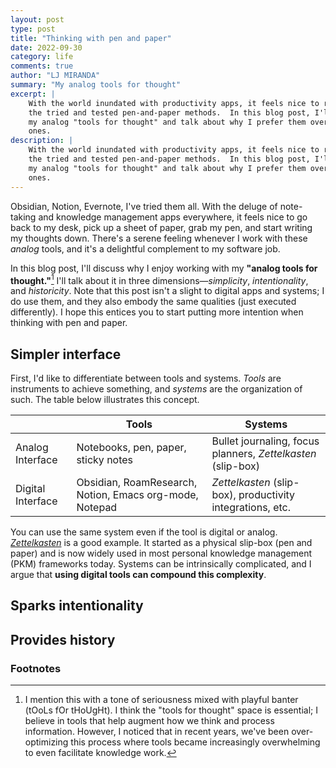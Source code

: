 ```yaml
---
layout: post
type: post
title: "Thinking with pen and paper"
date: 2022-09-30
category: life
comments: true
author: "LJ MIRANDA"
summary: "My analog tools for thought"
excerpt: |
    With the world inundated with productivity apps, it feels nice to return to
    the tried and tested pen-and-paper methods.  In this blog post, I'll share
    my analog "tools for thought" and talk about why I prefer them over digital
    ones.
description: |
    With the world inundated with productivity apps, it feels nice to return to
    the tried and tested pen-and-paper methods.  In this blog post, I'll share
    my analog "tools for thought" and talk about why I prefer them over digital
    ones.
---
```


<span class="firstcharacter">O</span>bsidian, Notion, Evernote, I've tried them
all. With the deluge of note-taking and knowledge management apps everywhere, it
feels nice to go back to my desk, pick up a sheet of paper, grab my pen, and
start writing my thoughts down. There's a serene feeling whenever I work with
these *analog* tools, and it's a delightful complement to my software job.

In this blog post, I'll discuss why I enjoy working with my **"analog tools for
thought."**[^1] I'll talk about it in three dimensions&mdash;*simplicity*,
*intentionality*, and *historicity*. Note that this post isn't a slight to
digital apps and systems; I do use them, and they also embody the same qualities
(just executed differently). I hope this entices you to start putting more
intention when thinking with pen and paper.


## Simpler interface

First, I'd like to differentiate between tools and systems. *Tools* are
instruments to achieve something, and *systems* are the organization of such.
The table below illustrates this concept.

|         | Tools                                    | Systems                                                    |
|---------|------------------------------------------|------------------------------------------------------------|
| Analog Interface  | Notebooks, pen, paper, sticky notes      | Bullet journaling, focus planners, *Zettelkasten* (slip-box) |
| Digital Interface | Obsidian, RoamResearch, Notion, Emacs org-mode, Notepad | *Zettelkasten* (slip-box), productivity integrations, etc.   |


You can use the same system even if the tool is digital or analog.
[*Zettelkasten*](https://en.wikipedia.org/wiki/Zettelkasten) is a good example.
It started as a physical slip-box (pen and paper) and is now widely used in most
personal knowledge management (PKM) frameworks today. Systems can be
intrinsically complicated, and I argue that **using digital tools can compound
this complexity**.



## Sparks intentionality

## Provides history



[^1]:

    I mention this with a tone of seriousness mixed with playful banter (tOoLs fOr tHoUgHt). I think
    the "tools for thought" space is essential; I believe in tools that help
    augment how we think and process information. However, I noticed that in recent
    years, we've been over-optimizing this process where tools became increasingly
    overwhelming to even facilitate knowledge work.



### Footnotes
